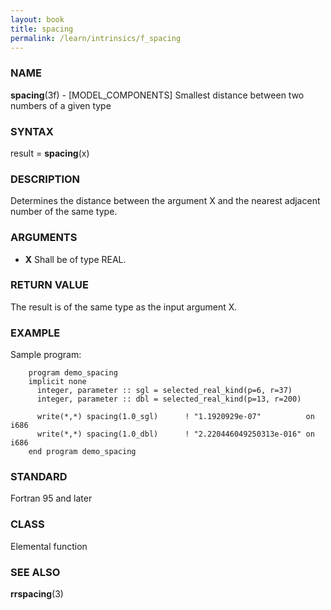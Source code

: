 ```yaml
---
layout: book
title: spacing
permalink: /learn/intrinsics/f_spacing
---
```

### NAME

**spacing**(3f) - \[MODEL\_COMPONENTS\] Smallest
distance between two numbers of a given type

### SYNTAX

result = **spacing**(x)

### DESCRIPTION

Determines the distance between the argument X and the nearest adjacent
number of the same type.

### ARGUMENTS

  - **X**
    Shall be of type REAL.

### RETURN VALUE

The result is of the same type as the input argument X.

### EXAMPLE

Sample program:

```
    program demo_spacing
    implicit none
      integer, parameter :: sgl = selected_real_kind(p=6, r=37)
      integer, parameter :: dbl = selected_real_kind(p=13, r=200)

      write(*,*) spacing(1.0_sgl)      ! "1.1920929e-07"          on i686
      write(*,*) spacing(1.0_dbl)      ! "2.220446049250313e-016" on i686
    end program demo_spacing
```

### STANDARD

Fortran 95 and later

### CLASS

Elemental function

### SEE ALSO

**rrspacing**(3)
